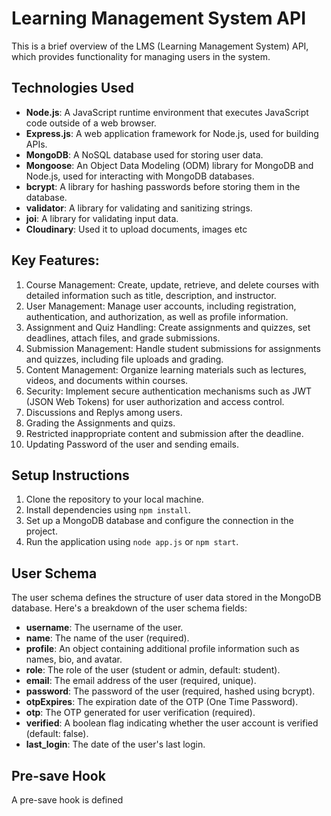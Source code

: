 
# Learning Management System API 

This is a brief overview of the LMS (Learning Management System) API, which provides functionality for managing users in the system.

## Technologies Used

- **Node.js**: A JavaScript runtime environment that executes JavaScript code outside of a web browser.
- **Express.js**: A web application framework for Node.js, used for building APIs.
- **MongoDB**: A NoSQL database used for storing user data.
- **Mongoose**: An Object Data Modeling (ODM) library for MongoDB and Node.js, used for interacting with MongoDB databases.
- **bcrypt**: A library for hashing passwords before storing them in the database.
- **validator**: A library for validating and sanitizing strings.
- **joi**: A library for validating input data.
- **Cloudinary**: Used it to upload documents, images etc

## Key Features:

1. Course Management: Create, update, retrieve, and delete courses with detailed information such as title, description, and instructor.
2. User Management: Manage user accounts, including registration, authentication, and authorization, as well as profile information.
3. Assignment and Quiz Handling: Create assignments and quizzes, set deadlines, attach files, and grade submissions.
4. Submission Management: Handle student submissions for assignments and quizzes, including file uploads and grading.
5. Content Management: Organize learning materials such as lectures, videos, and documents within courses.
6. Security: Implement secure authentication mechanisms such as JWT (JSON Web Tokens) for user authorization and access control.
7. Discussions and Replys among users.
8. Grading the Assignments and quizs.
9. Restricted inappropriate content and submission after the deadline.
10. Updating Password of  the user and sending emails.


## Setup Instructions

1. Clone the repository to your local machine.
2. Install dependencies using `npm install`.
3. Set up a MongoDB database and configure the connection in the project.
4. Run the application using `node app.js` or `npm start`.

## User Schema

The user schema defines the structure of user data stored in the MongoDB database. Here's a breakdown of the user schema fields:

- **username**: The username of the user.
- **name**: The name of the user (required).
- **profile**: An object containing additional profile information such as names, bio, and avatar.
- **role**: The role of the user (student or admin, default: student).
- **email**: The email address of the user (required, unique).
- **password**: The password of the user (required, hashed using bcrypt).
- **otpExpires**: The expiration date of the OTP (One Time Password).
- **otp**: The OTP generated for user verification (required).
- **verified**: A boolean flag indicating whether the user account is verified (default: false).
- **last_login**: The date of the user's last login.

## Pre-save Hook

A pre-save hook is defined
